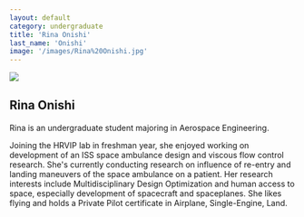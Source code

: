 ```yaml
---
layout: default
category: undergraduate
title: 'Rina Onishi'
last_name: 'Onishi'
image: '/images/Rina%20Onishi.jpg'
---
```


<img src="{{ page.image }}">

<h2 class="team-title">Rina Onishi</h2>
<h4 class="team-position"></h4>
<p>Rina is an undergraduate student majoring in Aerospace Engineering.</p>
<p>Joining the HRVIP lab in freshman year, she enjoyed working on development of an ISS space ambulance design and viscous flow control research. She's currently conducting research on influence of re-entry and landing maneuvers of the space ambulance on a patient. Her research interests include Multidisciplinary Design Optimization and human access to space, especially development of spacecraft and spaceplanes. She likes flying and holds a Private Pilot certificate in Airplane, Single-Engine, Land.  </p>
<ul class="team-member-other-info"></ul>
